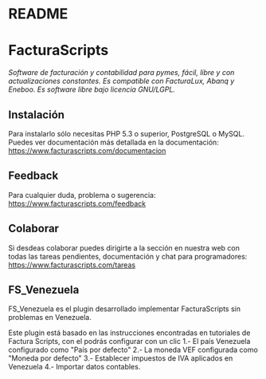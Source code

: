 # README #

# FacturaScripts
*Software de facturación y contabilidad para pymes, fácil, libre y con actualizaciones constantes. Es compatible con FacturaLux, Abanq y Eneboo. Es software libre bajo licencia GNU/LGPL.*

## Instalación
Para instalarlo sólo necesitas PHP 5.3 o superior, PostgreSQL o MySQL. Puedes ver documentación más detallada en la documentación:
https://www.facturascripts.com/documentacion

## Feedback
Para cualquier duda, problema o sugerencia:
https://www.facturascripts.com/feedback

## Colaborar
Si desdeas colaborar puedes dirigirte a la sección en nuestra web con todas las tareas pendientes, documentación y chat para programadores:
https://www.facturascripts.com/tareas

## FS_Venezuela
FS_Venezuela es el plugin desarrollado implementar FacturaScripts sin problemas en Venezuela.

Este plugin está basado en las instrucciones encontradas en tutoriales de Factura Scripts, con el podrás configurar con un clic 
1.- El país Venezuela configurado como "País por defecto"
2.- La moneda VEF configurada como "Moneda por defecto"
3.- Establecer impuestos de IVA aplicados en Venezuela
4.- Importar datos contables.